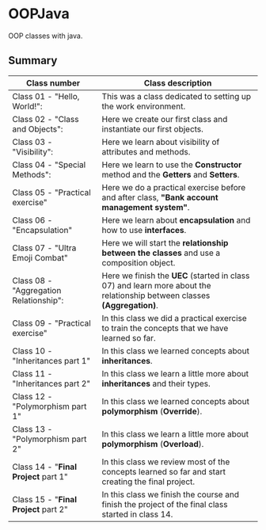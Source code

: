 # OOPJava
 OOP classes with java.
 
 ## Summary
 Class number | Class description
 ---|---
  Class 01 - "Hello, World!": | This was a class dedicated to setting up the work environment.
  Class 02 - "Class and Objects": | Here we create our first class and instantiate our first objects.
  Class 03 - "Visibility": | Here we learn about visibility of attributes and methods.
  Class 04 - "Special Methods": | Here we learn to use the **Constructor** method and the **Getters** and **Setters**.
  Class 05 - "Practical exercise" | Here we do a practical exercise before and after class, **"Bank account management system"**.
  Class 06 - "Encapsulation" | Here we learn about **encapsulation** and how to use **interfaces**.
  Class 07 - "Ultra Emoji Combat" | Here we will start the **relationship between the classes** and use a composition object.
  Class 08 - "Aggregation Relationship": | Here we finish the **UEC** (started in class 07) and learn more about the relationship between classes **(Aggregation)**.
  Class 09 - "Practical exercise" | In this class we did a practical exercise to train the concepts that we have learned so far.
  Class 10 - "Inheritances part 1" | In this class we learned concepts about **inheritances**.
  Class 11 - "Inheritances part 2" | In this class we learn a little more about **inheritances** and their types.
  Class 12 - "Polymorphism part 1" | In this class we learned concepts about **polymorphism** (**Override**). 
  Class 13 - "Polymorphism part 2" | In this class we learn a little more about **polymorphism** (**Overload**).
  Class 14 - "**Final Project** part 1" | In this class we review most of the concepts learned so far and start creating the final project.
  Class 15 - "**Final Project** part 2" | In this class we finish the course and finish the project of the final class started in class 14.

 
